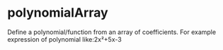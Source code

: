 # polynomialArray
Define a polynomial/function from an array of coefficients.
For example expression of polynomial like:2x²+5x-3








